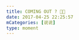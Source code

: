 ```yaml
---
title: COMING OUT ? 🏳️‍🌈
date: 2017-04-25 22:25:57
mCategories: [说说]
type: moment
---
```


<div id="pics-20170425222557"></div>

<script>
var data = [
    {"link": "2017-04-25_000000.jpeg", "type": "shuoshuo"}
];
picsRender(data, "pics-20170425222557");
</script>
